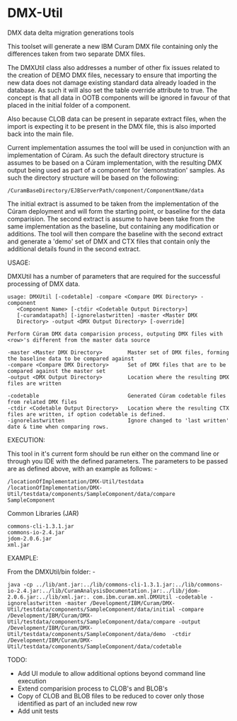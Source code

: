 # DMX-Util
DMX data delta migration generations tools

This toolset will generate a new IBM Curam DMX file containing only the differences taken from two separate DMX files.
 
The DMXUtil class also addresses a number of other fix issues related to the creation of DEMO DMX files, necessary to ensure that importing the new data does not damage existing standard data already loaded in the database. As such it will also set the table override attribute to true. The concept is that all data in OOTB components will be ignored in favour of that placed in the initial folder of a component.
  
Also because CLOB data can be present in separate extract files, when the import is expecting it to be present in the DMX file, this is also imported back into the main file.

Current implementation assumes the tool will be used in conjunction with an implementation of Cúram.  As such the default directory structure is assumes to be based on a Cúram implementation, with the resulting DMX output being used as part of a component for 'demonstration' samples.  As such the directory structure will be based on the following: 

	/CuramBaseDirectory/EJBServerPath/component/ComponentName/data
	
The initial extract is assumed to be taken from the implementation of the Cúram deployment and will form the starting point, or baseline for the data comparision.  The second extract is assume to have been take from the same implementation as the baseline, but containing any modification or additions.  The tool will then compare the baseline with the second extract and generate a 'demo' set of DMX and CTX files that contain only the additional details found in the second extract.
 
USAGE:
 
DMXUtil has a number of parameters that are required for the successful processing of DMX data.
 
	usage: DMXUtil [-codetable] -compare <Compare DMX Directory> -component
       <Component Name> [-ctdir <Codetable Output Directory>]
       [-curamdatapath] [-ignorelastwritten] -master <Master DMX
       Directory> -output <DMX Output Directory> [-override]
       
	Perform Cúram DMX data comparision process, outputing DMX files with <row>'s different from the master data source

 	-master <Master DMX Directory>        Master set of DMX files, forming the baseline data to be compared against
 	-compare <Compare DMX Directory>      Set of DMX files that are to be compared against the master set
 	-output <DMX Output Directory>        Location where the resulting DMX files are written

 	-codetable                            Generated Cúram codetable files from related DMX files
 	-ctdir <Codetable Output Directory>   Location where the resulting CTX files are written, if option codetable is defined.
 	-ignorelastwritten                    Ignore changed to 'last written' date & time when comparing rows.

EXECUTION:

This tool in it's current form should be run either on the command line or through you IDE with the defined parameters. The parameters to be passed are as defined above, with an example as follows: -

	/locationOfImplementation/DMX-Util/testdata 
	/locationOfImplementation/DMX-Util/testdata/components/SampleComponent/data/compare 
	SampleComponent
 
Common Libraries (JAR)

	commons-cli-1.3.1.jar
	commons-io-2.4.jar
	jdom-2.0.6.jar
	xml.jar

EXAMPLE: 

From the DMXUtil/bin folder: -

	java -cp ../lib/ant.jar:../lib/commons-cli-1.3.1.jar:../lib/commons-io-2.4.jar:../lib/CuramAnalysisDocumentation.jar:../lib/jdom-2.0.6.jar:../lib/xml.jar:. com.ibm.curam.xml.DMXUtil -codetable -ignorelastwritten -master /Development/IBM/Curam/DMX-Util/testdata/components/SampleComponent/data/initial -compare /Development/IBM/Curam/DMX-Util/testdata/components/SampleComponent/data/compare -output /Development/IBM/Curam/DMX-Util/testdata/components/SampleComponent/data/demo  -ctdir /Development/IBM/Curam/DMX-Util/testdata/components/SampleComponent/data/codetable
	
TODO:

* Add UI module to allow additional options beyond command line execution
* Extend comparision process to CLOB's and BLOB's
* Copy of CLOB and BLOB files to be reduced to cover only those identified as part of an included new row
* Add unit tests
